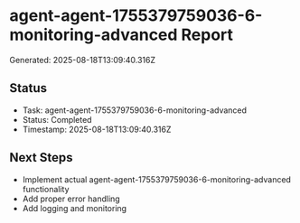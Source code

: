 # agent-agent-1755379759036-6-monitoring-advanced Report

Generated: 2025-08-18T13:09:40.316Z

## Status
- Task: agent-agent-1755379759036-6-monitoring-advanced
- Status: Completed
- Timestamp: 2025-08-18T13:09:40.316Z

## Next Steps
- Implement actual agent-agent-1755379759036-6-monitoring-advanced functionality
- Add proper error handling
- Add logging and monitoring
